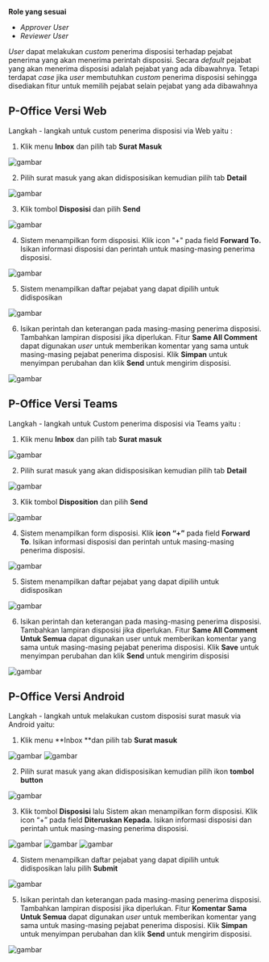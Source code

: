 **Role yang sesuai**

- *Approver User*
- *Reviewer User*

 _User_ dapat melakukan _custom_ penerima disposisi terhadap pejabat penerima yang akan menerima perintah disposisi. Secara _default_ pejabat yang akan menerima disposisi adalah pejabat yang ada dibawahnya. Tetapi terdapat _case_ jika _user_ membutuhkan _custom_ penerima disposisi sehingga disediakan fitur untuk memilih pejabat selain pejabat yang ada dibawahnya

## **P-Office Versi Web**

Langkah - langkah untuk custom penerima disposisi via Web yaitu :

1.    Klik menu **Inbox** dan pilih tab **Surat Masuk**

![gambar](SuratMasuk/SM_Web/SM30.png)

2.    Pilih surat masuk yang akan didisposisikan kemudian pilih tab **Detail**

![gambar](SuratMasuk/SM_Web/SM31.png)

3.    Klik tombol **Disposisi** dan pilih **Send**

![gambar](SuratMasuk/SM_Web/SM32.png)

4.    Sistem menampilkan form disposisi. Klik icon "+" pada field **Forward To.** Isikan informasi disposisi dan perintah untuk masing-masing penerima disposisi.

![gambar](SuratMasuk/SM_Web/SM33.png)

5.    Sistem menampilkan daftar pejabat yang dapat dipilih untuk didisposikan

![gambar](SuratMasuk/SM_Web/SM34.png)

6.    Isikan perintah dan keterangan pada masing-masing penerima disposisi. Tambahkan lampiran disposisi jika diperlukan. Fitur **Same All Comment** dapat digunakan _user_ untuk memberikan komentar yang sama untuk masing-masing pejabat penerima disposisi. Klik **Simpan** untuk menyimpan perubahan dan klik **Send** untuk mengirim disposisi.

![gambar](SuratMasuk/SM_Web/SM35.png)


## **P-Office Versi Teams**

Langkah - langkah untuk Custom penerima disposisi via Teams yaitu :

 1. Klik menu **Inbox** dan pilih tab **Surat masuk**

![gambar](SuratMasuk/SM_Teams/SM33.png)

 2. Pilih surat masuk yang akan didisposisikan kemudian pilih tab **Detail**

![gambar](SuratMasuk/SM_Teams/SM34.png)

 3. Klik tombol **Disposition** dan pilih **Send**

![gambar](SuratMasuk/SM_Teams/SM35.png)

 4. Sistem menampilkan form disposisi. Klik **icon “+”** pada field **Forward To**. Isikan informasi disposisi dan perintah untuk masing-masing penerima disposisi.

![gambar](SuratMasuk/SM_Teams/SM36.png)

 5. Sistem menampilkan daftar pejabat yang dapat dipilih untuk didisposikan

![gambar](SuratMasuk/SM_Teams/SM37.png)

6.  Isikan perintah dan keterangan pada masing-masing penerima disposisi. Tambahkan lampiran disposisi jika diperlukan. Fitur **Same All Comment Untuk Semua** dapat digunakan user untuk memberikan komentar yang sama untuk masing-masing pejabat penerima disposisi. Klik **Save** untuk menyimpan perubahan dan klik **Send** untuk mengirim disposisi

![gambar](SuratMasuk/SM_Teams/SM38.png)


## **P-Office Versi Android**

Langkah - langkah untuk melakukan custom disposisi surat masuk via Android yaitu:

1. Klik menu **Inbox **dan pilih tab **Surat masuk**

![gambar](SuratMasuk/SM_Android/Customdisposisi/A01.jpg) ![gambar](SuratMasuk/SM_Android/Customdisposisi/A02.jpg) 

2. Pilih surat masuk yang akan didisposisikan kemudian pilih ikon **tombol button**

![gambar](SuratMasuk/SM_Android/Customdisposisi/A03.jpg)

3. Klik tombol **Disposisi** lalu Sistem akan menampilkan form disposisi. Klik icon “+” pada field **Diteruskan Kepada.** Isikan informasi disposisi dan perintah untuk masing-masing penerima disposisi.
   
![gambar](SuratMasuk/SM_Android/Customdisposisi/A04.jpg) ![gambar](SuratMasuk/SM_Android/Customdisposisi/A05.jpg) ![gambar](SuratMasuk/SM_Android/Customdisposisi/A06.jpg)

4. Sistem menampilkan daftar pejabat yang dapat dipilih untuk didisposikan lalu pilih **Submit**
   
![gambar](SuratMasuk/SM_Android/Customdisposisi/A07.jpg)

5. Isikan perintah dan keterangan pada masing-masing penerima disposisi. Tambahkan lampiran disposisi jika diperlukan. Fitur **Komentar Sama Untuk Semua** dapat digunakan _user_ untuk memberikan komentar yang sama untuk masing-masing pejabat penerima disposisi. Klik **Simpan** untuk menyimpan perubahan dan klik **Send** untuk mengirim disposisi.
   
![gambar](SuratMasuk/SM_Android/Customdisposisi/A08.jpg)


